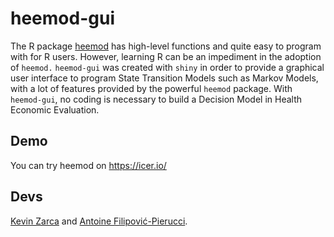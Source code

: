 # heemod-gui

The R package [heemod](https://cran.r-project.org/web/packages/heemod/index.html) has high-level functions and quite easy to program with for R users. However, learning R can be an impediment in the adoption of `heemod.` 
`heemod-gui` was created with `shiny` in order to provide a graphical user interface to program State Transition Models such as Markov Models, with a lot of features provided by the powerful `heemod` package. With `heemod-gui`, no coding is necessary to build a Decision Model in Health Economic Evaluation.

## Demo

You can try heemod on https://icer.io/

## Devs

[Kevin Zarca](http://www.urc-eco.fr/Kevin-ZARCA,402) and [Antoine Filipović-Pierucci](https://pierucci.org).

